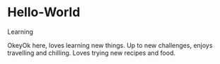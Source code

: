 # Hello-World
Learning

OkeyOk here, loves learning new things. Up to new challenges, enjoys travelling and chilling.
Loves trying new recipes and food.

